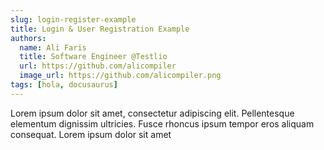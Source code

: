 ```yaml
---
slug: login-register-example
title: Login & User Registration Example
authors:
  name: Ali Faris
  title: Software Engineer @Testlio
  url: https://github.com/alicompiler
  image_url: https://github.com/alicompiler.png
tags: [hola, docusaurus]
---
```


Lorem ipsum dolor sit amet, consectetur adipiscing elit. Pellentesque elementum dignissim ultricies. Fusce rhoncus ipsum tempor eros aliquam consequat. Lorem ipsum dolor sit amet

